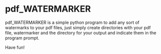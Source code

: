 # pdf_WATERMARKER
pdf_WATERMARKER is a simple python program to add any sort of watermarks to your pdf files, just simply create directories with your pdf file, watermarker and the directory for your output and indicate them in the program prompt.

Have fun!

